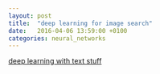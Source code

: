 ```yaml
---
layout: post
title:  "deep learning for image search"
date:   2016-04-06 13:59:00 +0100
categories: neural_networks
---
```

[deep learning with text stuff](http://iamaaditya.github.io/2016/04/visual_question_answering_demo_notebook)

